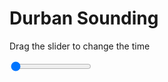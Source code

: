 <h1>Durban Sounding</h1>
<p>Drag the slider to change the time</p>

<div class="slidecontainer">
<input oninput='setImage(this)' class="slider" type="range" min="0" max="1" value="0" step="1" />
<img id='img'/>
</div>

<script>
var img = document.getElementById('img');
var img_array = ['/assets/images/skwt/skd_dur_wrfout_d01_2020-05-11_12:00:00.png',];
function setImage(obj)
{
        var value = obj.value;
        img.src = img_array[value];

}
</script>
